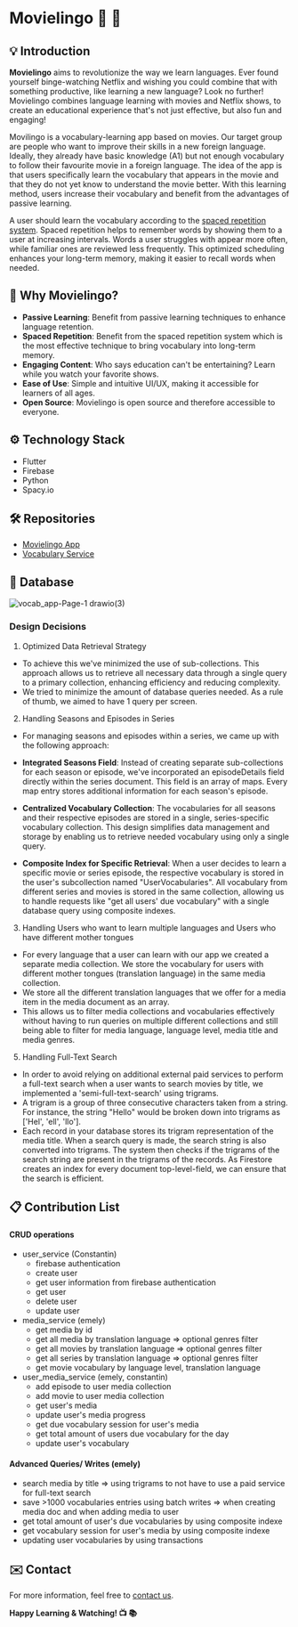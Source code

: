 # Movielingo :movie_camera: :book:

## :bulb: Introduction

**Movielingo** aims to revolutionize the way we learn languages. Ever found yourself binge-watching Netflix and wishing you could combine that with something productive, like learning a new language? Look no further! Movielingo combines language learning with movies and Netflix shows, to create an educational experience that's not just effective, but also fun and engaging!

Movilingo is a vocabulary-learning app based on movies. Our target group are people who want to improve their skills in a new foreign language. Ideally, they already have basic knowledge (A1) but not enough vocabulary to follow their favourite movie in a foreign language. The idea of the app is that users specifically learn the vocabulary that appears in the movie and that they do not yet know to understand the movie better. With this learning method, users increase their vocabulary and benefit from the advantages of passive learning.

A user should learn the vocabulary according to the [spaced repetition system](https://en.wikipedia.org/wiki/Spaced_repetition). Spaced repetition helps to remember words by showing them to a user at increasing intervals. Words a user struggles with appear more often, while familiar ones are reviewed less frequently. This optimized scheduling enhances your long-term memory, making it easier to recall words when needed.

## :dart: Why Movielingo?

* **Passive Learning**: Benefit from passive learning techniques to enhance language retention.
* **Spaced Repetition**: Benefit from the spaced repetition system which is the most effective technique to bring vocabulary into long-term memory.
* **Engaging Content**: Who says education can't be entertaining? Learn while you watch your favorite shows.
* **Ease of Use**: Simple and intuitive UI/UX, making it accessible for learners of all ages.
* **Open Source**: Movielingo is open source and therefore accessible to everyone.

## :gear: Technology Stack

* Flutter
* Firebase
* Python
* Spacy.io

## 🛠️ Repositories
- [Movielingo App](https://github.com/Movielingo/movielingo_app)
- [Vocabulary Service](https://github.com/Movielingo/VocabularyService)

## 💾 Database

![vocab_app-Page-1 drawio(3)](https://github.com/Movielingo/.github/assets/64266832/04fec50e-78e4-4fb7-91b1-2e2d94ca1be2)


### Design Decisions
1. Optimized Data Retrieval Strategy
- To achieve this we've minimized the use of sub-collections. This approach allows us to retrieve all necessary data through a single query to a primary collection, enhancing efficiency and reducing complexity.
- We tried to minimize the amount of database queries needed. As a rule of thumb, we aimed to have 1 query per screen.

2. Handling Seasons and Episodes in Series
- For managing seasons and episodes within a series, we came up with the following approach:

- **Integrated Seasons Field**: Instead of creating separate sub-collections for each season or episode, we've incorporated an episodeDetails field directly within the series document. This field is an array of maps. Every map entry stores additional information for each season's episode.

- **Centralized Vocabulary Collection**: The vocabularies for all seasons and their respective episodes are stored in a single, series-specific vocabulary collection. This design simplifies data management and storage by enabling us to retrieve needed vocabulary using only a single query.

- **Composite Index for Specific Retrieval**: When a user decides to learn a specific movie or series episode, the respective vocabulary is stored in the user's subcollection named "UserVocabularies". All vocabulary from different series and movies is stored in the same collection, allowing us to handle requests like "get all users' due vocabulary" with a single database query using composite indexes.

3. Handling Users who want to learn multiple languages and Users who have different mother tongues
- For every language that a user can learn with our app we created a separate media collection. We store the vocabulary for users with different mother tongues (translation language) in the same media collection.
- We store all the different translation languages that we offer for a media item in the media document as an array.
- This allows us to filter media collections and vocabularies effectively without having to run queries on multiple different collections and still being able to filter for media language, language level, media title and media genres.
   

5. Handling Full-Text Search
- In order to avoid relying on additional external paid services to perform a full-text search when a user wants to search movies by title, we implemented a 'semi-full-text-search' using trigrams.
- A trigram is a group of three consecutive characters taken from a string. For instance, the string "Hello" would be broken down into trigrams as ['Hel', 'ell', 'llo'].
- Each record in your database stores its trigram representation of the media title. When a search query is made, the search string is also converted into trigrams. The system then checks if the trigrams of the search string are present in the trigrams of the records. As Firestore creates an index for every document top-level-field, we can ensure that the search is efficient.

## 📋 Contribution List

#### CRUD operations
- user_service (Constantin)
  - firebase authentication
  - create user
  - get user information from firebase authentication
  - get user
  - delete user
  - update user
- media_service (emely)
  - get media by id
  - get all media by translation language => optional genres filter 
  - get all movies by translation language => optional genres filter 
  - get all series by translation language => optional genres filter 
  - get movie vocabulary by language level, translation language
- user_media_service (emely, constantin)
  - add episode to user media collection
  - add movie to user media collection
  - get user's media
  - update user's media progress
  - get due vocabulary session for user's media
  - get total amount of users due vocabulary for the day
  - update user's vocabulary
  

#### Advanced Queries/ Writes (emely)
- search media by title => using trigrams to not have to use a paid service for full-text search
- save >1000 vocabularies entries using batch writes => when creating media doc and when adding media to user
- get total amount of user's due vocabularies by using composite indexe
- get vocabulary session for user's media by using composite indexe
- updating user vocabularies by using transactions

## :envelope: Contact

For more information, feel free to [contact us](mailto:constantin.unterkofler@code.berlin).

**Happy Learning & Watching! :tv: :books:**


